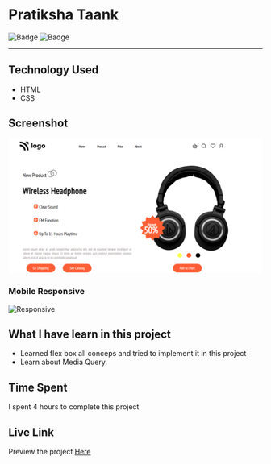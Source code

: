 # Pratiksha Taank
![Badge](https://img.shields.io/badge/Mobile%20Responsive-Yes-brightgreen)
![Badge](https://img.shields.io/badge/Live-Yes-brightgreen)
***
## Technology Used
- HTML
- CSS
## Screenshot
![Project 7](./images/p7.png)

### Mobile Responsive
![Responsive](./images/mobileResponsive.png)
## What I have learn in this project
- Learned flex box all conceps and tried to implement it in this project
- Learn about Media Query.
## Time Spent
I spent 4 hours to complete this project
## Live Link
Preview the project [Here](https://headphonehome.netlify.app/)
